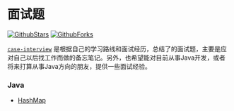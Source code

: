 
# 面试题

[![GithubStars](https://custom-icon-badges.herokuapp.com/github/stars/chunghwa-2018/chunghwa-2018?logo=star&labelColor=343b41)](https://github/chunghwa-2018/chunghwa-2018/stargazers "stars")
[![GithubForks](https://custom-icon-badges.herokuapp.com/github/forks/chunghwa-2018/chunghwa-2018?logo=fork&labelColor=343b41)](https://github/chunghwa-2018/chunghwa-2018/stargazers "forks")

<code>[case-interview](https://github.com/chunghwa-2018/case-interview)</code> 是根据自己的学习路线和面试经历，总结了的面试题，主要是应对自己以后找工作而做的备忘笔记。另外，也希望能对目前从事Java开发，或者将来打算从事Java方向的朋友，提供一些面试经验。

###  Java
- [HashMap](java/HashMap.md)
